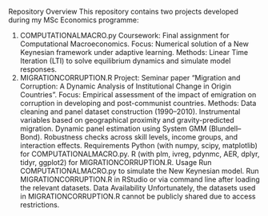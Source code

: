 Repository Overview
This repository contains two projects developed during my MSc Economics programme:
1. COMPUTATIONALMACRO.py
Coursework: Final assignment for Computational Macroeconomics.
Focus: Numerical solution of a New Keynesian framework under adaptive learning.
Methods: Linear Time Iteration (LTI) to solve equilibrium dynamics and simulate model responses.
2. MIGRATIONCORRUPTION.R
Project: Seminar paper “Migration and Corruption: A Dynamic Analysis of Institutional Change in Origin Countries”.
Focus: Empirical assessment of the impact of emigration on corruption in developing and post-communist countries.
Methods:
Data cleaning and panel dataset construction (1990–2010).
Instrumental variables based on geographical proximity and gravity-predicted migration.
Dynamic panel estimation using System GMM (Blundell–Bond).
Robustness checks across skill levels, income groups, and interaction effects.
Requirements
Python (with numpy, scipy, matplotlib) for COMPUTATIONALMACRO.py.
R (with plm, ivreg, pdynmc, AER, dplyr, tidyr, ggplot2) for MIGRATIONCORRUPTION.R.
Usage
Run COMPUTATIONALMACRO.py to simulate the New Keynesian model.
Run MIGRATIONCORRUPTION.R in RStudio or via command line after loading the relevant datasets.
Data Availability
Unfortunately, the datasets used in MIGRATIONCORRUPTION.R cannot be publicly shared due to access restrictions.
